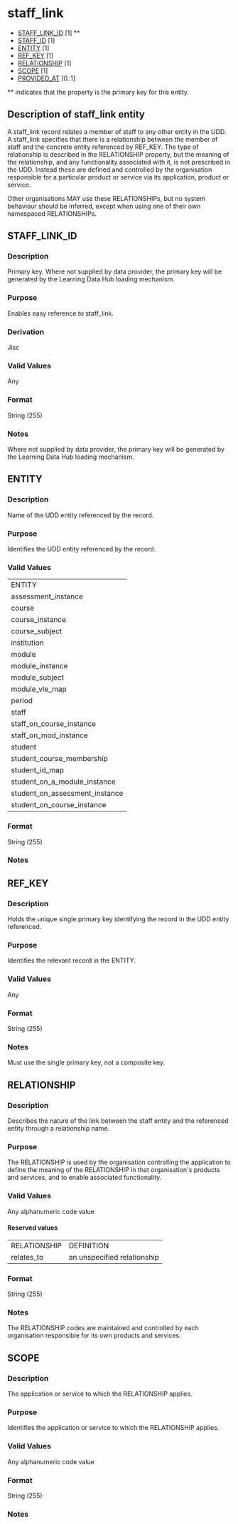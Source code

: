 # staff_link

* [STAFF_LINK_ID](#staff_link_id) [1] **
* [STAFF_ID](staff.md#staff_id) [1]
* [ENTITY](#entity) [1]
* [REF_KEY](#ref_key) [1]
* [RELATIONSHIP](#relationship) [1]
* [SCOPE](#scope) [1] 
* [PROVIDED_AT](assessment_instance.md#provided_at) [0..1]

\** indicates that the property is the primary key for this entity.

## Description of staff_link entity
A staff_link record relates a member of staff to any other entity in the UDD. A staff_link specifies that there is a relationship between the member of staff and the concrete entity referenced by REF_KEY. The type of relationship is described in the RELATIONSHIP property, but the meaning of the relationship, and any functionality associated with it, is not prescribed in the UDD. Instead these are defined and controlled by the organisation responsible for a particular product or service via its application, product or service. 


Other organisations MAY use these RELATIONSHIPs, but no system behaviour should be inferred, except when using one of their own namespaced RELATIONSHIPs.

## STAFF_LINK_ID

### Description
Primary key. Where not supplied by data provider, the primary key will be generated by the Learning Data Hub loading mechanism.

### Purpose
Enables easy reference to staff_link.

### Derivation
Jisc

### Valid Values
Any

### Format
String (255)

### Notes
Where not supplied by data provider, the primary key will be generated by the Learning Data Hub loading mechanism.

## ENTITY
### Description
Name of the UDD entity referenced by the record.

### Purpose
Identifies the UDD entity referenced by the record.

### Valid Values
<table>
	<tr>
		<td>ENTITY</td>
	</tr>
	<tr>
		<td>assessment_instance</td>
	</tr>
	<tr>
		<td>course</td>
	</tr>
	<tr>
		<td>course_instance</td>
	</tr>
	<tr>
		<td>course_subject</td>
	</tr>
	<tr>
		<td>institution</td>
	</tr>
	<tr>
		<td>module</td>
	</tr>
	<tr>
		<td>module_instance</td>
	</tr>
	<tr>
		<td>module_subject</td>
	</tr>
	<tr>
		<td>module_vle_map</td>
	</tr>
	<tr>
		<td>period</td>
	</tr>
	<tr>
		<td>staff</td>
	</tr>
	<tr>
		<td>staff_on_course_instance</td>
	</tr>
	<tr>
		<td>staff_on_mod_instance</td>
	</tr>
	<tr>
		<td>student</td>
	</tr>
	<tr>
		<td>student_course_membership</td>
	</tr>
	<tr>
		<td>student_id_map</td>
	</tr>
	<tr>
		<td>student_on_a_module_instance</td>
	</tr>
	<tr>
		<td>student_on_assessment_instance</td>
	</tr>
	<tr>
		<td>student_on_course_instance</td>
	</tr>
</table>

### Format
String (255)

### Notes

## REF_KEY
### Description
Holds the unique single primary key identifying the record in the UDD entity referenced.

### Purpose
Identifies the relevant record in the ENTITY.

### Valid Values
Any

### Format
String (255)

### Notes
Must use the single primary key, not a composite key.

## RELATIONSHIP

### Description
Describes the nature of the link between the staff entity and the referenced entity through a relationship name. 

### Purpose
The RELATIONSHIP is used by the organisation controlling the application to define the meaning of the RELATIONSHIP in that organisation's products and services, and to enable associated functionality. 

### Valid Values
Any alphanumeric code value

#### Reserved values
<table>
<tr><td>RELATIONSHIP</td><td>DEFINITION</td></tr>
<tr><td>relates_to</td><td>an unspecified relationship</td></tr>
</table>

### Format
String (255)

### Notes
The RELATIONSHIP codes are maintained and controlled by each organisation responsible for its own products and services.

## SCOPE
### Description
The application or service to which the RELATIONSHIP applies.

### Purpose
Identifies the application or service to which the RELATIONSHIP applies.

### Valid Values
Any alphanumeric code value

### Format
String (255)

### Notes

